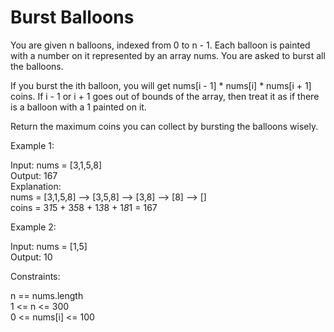# Burst Balloons

You are given n balloons, indexed from 0 to n - 1. Each balloon is painted with a number on it represented by an array nums. You are asked to burst all the balloons.

If you burst the ith balloon, you will get nums[i - 1] * nums[i] * nums[i + 1] coins. If i - 1 or i + 1 goes out of bounds of the array, then treat it as if there is a balloon with a 1 painted on it.

Return the maximum coins you can collect by bursting the balloons wisely.

Example 1:

Input: nums = [3,1,5,8]\
Output: 167\
Explanation:\
nums = [3,1,5,8] --> [3,5,8] --> [3,8] --> [8] --> []\
coins =  3*1*5    +   3*5*8   +  1*3*8  + 1*8*1 = 167

Example 2:

Input: nums = [1,5]\
Output: 10

Constraints:

n == nums.length\
1 <= n <= 300\
0 <= nums[i] <= 100